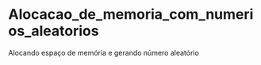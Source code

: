 # Alocacao_de_memoria_com_numerios_aleatorios
Alocando espaço de memória e gerando número aleatório
